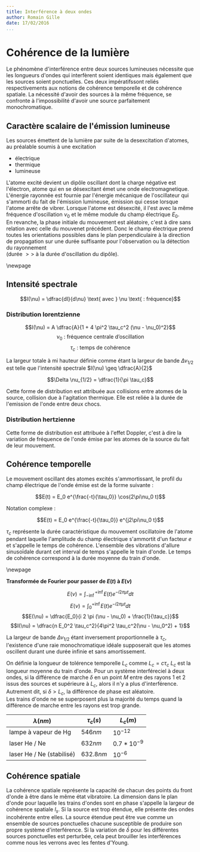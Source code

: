 ```yaml
---
title: Interférence à deux ondes
author: Romain Gille
date: 17/02/2016
...
```


# Cohérence de la lumière

Le phénomène d'interférence entre deux sources lumineuses nécessite que les 
  longueurs d'ondes qui interfèrent soient identiques mais également que les
  sources soient ponctuelles. Ces deux impératifssont reliés respectivements
  aux notions de cohérence temporelle et de cohérence spatiale. La nécessité
  d'avoir des sources à la même fréquence, se confronte à l'impossibilité
  d'avoir une source parfaitement monochromatique.

## Caractère scalaire de l'émission lumineuse

Les sources émettent de la lumière par suite de la desexcitation d'atomes, au
préalable soumis à une excitation

*   électrique  
*   thermique  
*   lumineuse

L'atome excité devient un dipôle oscillant dont la charge négative est
  l'électron, atome qui en se désexcitant émet une onde electromagnetique.
  L'énergie rayonnée est fournie par l'énergie mécanique de l'oscillateur qui
  s'ammorti du fait de l'émission lumineuse, émission qui cesse lorsque l'atome
  arrête de vibrer. Lorsque l'atome est désexcité, il l'est avec la même
  fréquence d'oscillation $\nu_0$ et le même module du champ électrique $E_0$.  
  En revanche, la phase initiale du mouvement est aléatoire, c'est à dire sans
  relation avec celle du mouvenet précédent. Donc le champ électrique prend 
  toutes les orientations possibles dans le plan perpendiculaire à la direction
  de propagation sur une durée suffisante pour l'observation ou la détection du
  rayonnement  
  (durée $>>$ à la durée d'oscillation du dipôle).

\newpage

## Intensité spectrale

$$I(\nu) = \dfrac{dI}{d\nu} \text{ avec } \nu \text{ : fréquence}$$

### Distribution lorentzienne

$$I(\nu) = A \dfrac{A}{1 + 4 \pi^2 \tau_c^2 (\nu - \nu_0)^2}$$
$$\nu_0 \text{ : fréquence centrale d'oscillation}$$
$$\tau_c \text{ : temps de cohérence}$$

La largeur totale à mi hauteur définie comme étant la largeur de bande
$\Delta \nu_{1/2}$ est telle que l'intensité spectrale $I(\nu) \geq 
\dfrac{A}{2}$

$$\Delta \nu_{1/2} = \dfrac{1}{\pi \tau_c}$$

Cette forme de distribution est attribuée aux collisions entre atomes de la
  source, collision due à l'agitation thermique. Elle est reliée à la durée
  de l'emission de l'onde entre deux chocs.

### Distribution hertzienne

Cette forme de distribution est attribuée à l'effet Doppler, c'est à dire la 
  variation de fréquence de l'onde émise par les atomes de la source du fait 
  de leur mouvement.

## Cohérence temporelle

Le mouvement oscillant des atomes excités s'ammortissant, le profil du champ
électrique de l'onde émise est de la forme suivante :

$$E(t) = E_0 e^{\frac{-t}{\tau_0}} \cos(2\pi\nu_0 t)$$

Notation complexe :

$$E(t) = E_0 e^{\frac{-t}{\tau_0}} e^{j2\pi\nu_0 t}$$

$\tau_c$ représente la durée caractéristique du mouvement oscillatoire de 
  l'atome pendant laquelle l'amplitude du champ électrique s'ammortit d'un 
  facteur $e$ et s'appelle le temps de cohérence. L'ensemble des vibrations 
  d'allure sinusoïdale durant cet interval de temps s'appelle le train d'onde.
  Le temps de cohérence correspond à la durée moyenne du train d'onde.

\newpage

**Transformée de Fourier pour passer de $E(t) \text { à } E(\nu)$**

$$E(\nu) = \int_{-\inf}^{+\inf} E(t) e^{-i 2 \pi \mu t} dt$$
$$E(\nu) = \int_{0}^{+\inf} E(t) e^{-i 2 \pi \mu t} dt$$
$$E(\nu) = \dfrac{E_0}{i 2 \pi (\nu - \nu_0) + \frac{1}{\tau_c}}$$
$$I(\nu) = \dfrac{n E_0^2 \tau_c^2}{4\pi^2 \tau_c^2(\nu - \nu_0^2) + 1}$$

La largeur de bande $\Delta\nu_{1/2}$ étant inversement proportionnelle à 
  $\tau_c$, l'existence d'une raie monochromatique idéale supposerait que les
  atomes oscillent durant une durée infinie et sans amortissement.
  
On définie la longueur de tolérence temporelle $L_c$ comme $L_c = c \tau_c$
  $L_c$ est la longueur moyenne du train d'onde. Pour un système interféreciel 
  à deux ondes, si la différence de marche $\delta$ en un point $M$ entre des 
  rayons 1 et 2 issus des sources et supérieure à $L_c$, alors il n'y a plus 
  d'interférence. Autrement dit, si $\delta > L_c$, la différence de phase est
  aléatoire.  
  Les trains d'onde ne se superposent plus la majorité du temps quand la 
  différence de marche entre les rayons est trop grande.

   |$\lambda (nm)$ | $\tau_c (s)$ | $L_c (m)$ |
   |----------------|--------------|-----------|
   | lampe à vapeur de Hg | $546 nm$ | $10^{-12}$ | $0.3 mm$ |
   | laser He / Ne | $632 nm$ | $0.7 * 10^{-9}$ | $0.2$|
   | laser He / Ne (stabilisé) |$632.8 nm$ | $10^{-6}$ | $300m$|

## Cohérence spatiale

La cohérence spatiale représente la capacité de chacun des points du front
  d'onde à être dans le même état vibratoire. La dimension dans le plan d'onde
  pour laquelle les trains d'ondes sont en phase s'appelle la largeur de
  cohérence spatiale $l_s$. Si la source est trop étendue, elle présente des 
  ondes incohérente entre elles. La source étendue peut être vue comme un
  ensemble de sources ponctuelles chacune susceptible de produire son propre
  système d'interférence. Si la variation de $\delta$ pour les différentes
  sources ponctuelles est perturbée, cela peut brouiller les interférences comme
  nous les verrons avec les fentes d'Young.
